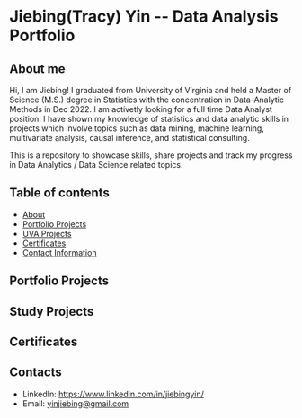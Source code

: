 # Jiebing(Tracy) Yin -- Data Analysis Portfolio

## About me
Hi, I am Jiebing! I graduated from University of Virginia and held a Master of Science (M.S.) degree in Statistics with the concentration in Data-Analytic Methods in Dec 2022. I am activetly looking for a full time Data Analyst position. I have shown my knowledge of statistics and data analytic skills in projects which involve topics such as data mining, machine learning, multivariate analysis, causal inference, and statistical consulting. 

This is a repository to showcase skills, share projects and track my progress in Data Analytics / Data Science related topics.

## Table of contents
- [About](#About-me)
- [Portfolio Projects](#Portfolio-Projects)
- [UVA Projects](#UVA-Projects)
- [Certificates](#Certificates)
- [Contact Information](#Contacts)

## Portfolio Projects

## Study Projects

## Certificates

## Contacts
- LinkedIn: https://www.linkedin.com/in/jiebingyin/
- Email: yinjiebing@gmail.com
